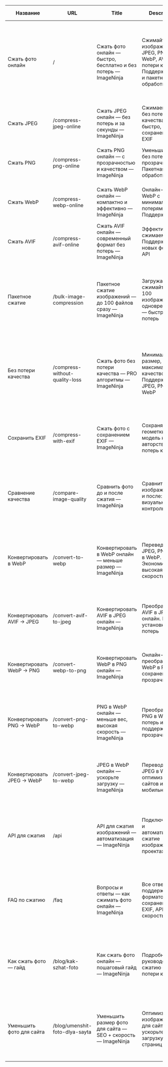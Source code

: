 | Название                   | URL                              | Title                                                           | Description                                                                                         | Ключевые запросы                                                    | Тип страницы | H1                                       | Подзаголовок                                                                                                                                          | Буллеты                                                       |
|----------------------------|----------------------------------|-----------------------------------------------------------------|-----------------------------------------------------------------------------------------------------|--------------------------------------------------------------------|--------------|------------------------------------------|-------------------------------------------------------------------------------------------------------------------------------------------------------|---------------------------------------------------------------|
| Сжать фото онлайн          | /                                | Сжать фото онлайн — быстро, бесплатно и без потерь — ImageNinja | Сжимайте изображения JPEG, PNG, WebP, AVIF без потери качества. Поддержка EXIF и пакетная обработка | сжать фото, уменьшить размер фото, фото онлайн, без потери качества | Главная      | Сжимайте изображения без потери качества | Быстрое и бесплатное сжатие изображений (JPEG, PNG, WebP, AVIF) без потерь качества. Просто перетащите файл, выберите параметры и скачайте результат! | ✅ Без регистрации  ✅ Пакетная обработка  ✅ Множество форматов |
| Сжать JPEG                 | /compress-jpeg-online          | Сжать JPEG онлайн — без потерь и за секунды — ImageNinja        | Сжимаем JPEG без потерь качества, быстро, с сохранением EXIF                                        | сжать jpeg, уменьшить jpeg, jpeg онлайн, без потерь                 | Формат       | Сжать JPEG изображение онлайн            | Быстрое сжатие JPEG без потери качества и с сохранением метаданных                                                                                    | ✅ Без потерь ✅ Сохранение EXIF ✅ Быстрая обработка            |
| Сжать PNG                  | /compress-png-online           | Сжать PNG онлайн — с прозрачностью и качеством — ImageNinja     | Уменьшите PNG без потери прозрачности. Пакетная обработка                                           | сжать png, уменьшить png, png прозрачность, png без потерь          | Формат       | Сжатие PNG без потерь                    | Поддержка прозрачности, высокая точность, пакетный режим                                                                                              | ✅ Прозрачность сохраняется ✅ Без потерь ✅ Пакетная загрузка   |
| Сжать WebP                 | /compress-webp-online          | Сжать WebP онлайн — компактно и эффективно — ImageNinja         | Онлайн-сжатие WebP с минимальными потерями. Поддержка API                                           | сжать webp, webp компрессор, webp онлайн, уменьшить webp            | Формат       | Сжатие WebP изображений онлайн           | Эффективное уменьшение WebP без потерь, поддержка API                                                                                                 | ✅ WebP поддержка ✅ Без потерь ✅ API доступ                    |
| Сжать AVIF                 | /compress-avif-online          | Сжать AVIF онлайн — современный формат без потерь — ImageNinja  | Эффективно сжимаем AVIF. Поддержка новых форматов, API                                              | сжать avif, avif компрессия, уменьшить avif                         | Формат       | Онлайн сжатие AVIF изображений           | Сжимаем AVIF с сохранением качества. Быстро и просто                                                                                                  | ✅ Поддержка AVIF ✅ Современные алгоритмы ✅ API                |
| Пакетное сжатие            | /bulk-image-compression        | Пакетное сжатие изображений — до 100 файлов сразу — ImageNinja  | Загружайте и сжимайте до 100 изображений одновременно — быстро и без потерь                         | пакетное сжатие, массовое сжатие фото, bulk compress                | Сервисная    | Пакетное сжатие изображений онлайн       | Загружайте до 100 изображений одновременно и сжимайте их быстро и без потерь качества. Экономьте время и усилия с помощью нашего удобного инструмента | ✅ До 100 файлов за раз ✅ Без потери качества ✅ Быстрая обработка |
| Без потери качества        | /compress-without-quality-loss | Сжать фото без потери качества — PRO алгоритмы — ImageNinja     | Минимальный размер, максимальное качество. Поддержка JPEG, PNG, WebP                                | без потери качества, lossless image compression, сжатие без потерь  | Сервисная    | Сжатие изображений без потери качества   | Используйте наши PRO алгоритмы для сжатия JPEG, PNG и WebP, сохраняя максимальное качество. Идеально для профессионалов и любителей                | ✅ PRO алгоритмы ✅ Поддержка JPEG, PNG, WebP ✅ Максимальное качество |
| Сохранить EXIF             | /compress-with-exif            | Сжать фото с сохранением EXIF — ImageNinja                      | Сохраняем геометки, модель камеры, авторство. Без потерь качества                                   | сжать с exif, сохранить exif, exif image compressor                 | Сервисная    | Сжатие изображений с сохранением EXIF    | Сохраняйте метаданные (геометки, модель камеры, авторство) при сжатии изображений. Полная поддержка EXIF                                          | ✅ Сохранение геометок ✅ Поддержка моделей камер ✅ Авторство сохраняется |
| Сравнение качества         | /compare-image-quality         | Сравнить фото до и после сжатия — ImageNinja                    | Сравните изображение до и после: визуальный контроль потерь                                         | сравнить фото, до и после сжатия, качество после сжатия             | Сервисная    | Сравнение качества до и после сжатия     | Визуально сравните оригинал и сжатую версию, чтобы убедиться в отсутствии потерь. Простой и эффективный контроль                                  | ✅ Визуальное сравнение ✅ Контроль качества ✅ Простота использования |
| Конвертировать в WebP      | /convert-to-webp               | Конвертировать в WebP онлайн — меньше размер — ImageNinja       | Переведите JPEG, PNG, AVIF в WebP. Экономия места, высокая скорость                                 | webp конвертер, jpg в webp, png в webp, avif в webp                 | Сервисная    | Конвертация изображений в WebP онлайн    | Преобразуйте JPEG, PNG и AVIF в WebP для уменьшения размера файлов и ускорения загрузки страниц. Поддержка всех популярных форматов             | ✅ Поддержка JPEG, PNG, AVIF ✅ Уменьшение размера ✅ Ускорение загрузки |
| Конвертировать AVIF → JPEG | /convert-avif-to-jpeg          | Конвертировать AVIF в JPEG онлайн — ImageNinja                  | Преобразуйте AVIF в JPEG онлайн. Без установки, без потерь                                          | avif в jpeg, avif to jpeg, конвертировать avif                      | Сервисная    | Конвертация AVIF в JPEG онлайн           | Быстро преобразуйте AVIF в JPEG без установки ПО. Сохранение качества гарантировано                                                          | ✅ Без установки ПО ✅ Сохранение качества ✅ Быстрая конвертация |
| Конвертировать WebP → PNG  | /convert-webp-to-png           | Конвертировать WebP в PNG онлайн — ImageNinja                   | Онлайн-преобразование WebP в PNG с сохранением прозрачности                                         | webp в png, webp to png, конвертировать webp                        | Сервисная    | Конвертация WebP в PNG онлайн            | Преобразуйте WebP в PNG с сохранением прозрачности и качества. Идеально для дизайнеров и разработчиков                                          | ✅ Сохранение прозрачности ✅ Высокое качество ✅ Подходит для дизайнеров |
| Конвертировать PNG → WebP  | /convert-png-to-webp           | PNG в WebP онлайн — меньше вес, высокая скорость — ImageNinja   | Преобразование PNG в WebP без потерь и с поддержкой прозрачности                                    | png в webp, png to webp, уменьшить png вес                          | Сервисная    | Конвертация PNG в WebP онлайн            | Уменьшите вес PNG, конвертируя их в WebP, сохраняя прозрачность и качество. Оптимизация для веб-проектов                                       | ✅ Уменьшение веса файлов ✅ Сохранение прозрачности ✅ Оптимизация для веба |
| Конвертировать JPEG → WebP | /convert-jpeg-to-webp          | JPEG в WebP онлайн — ускорьте загрузку — ImageNinja             | Переводите JPEG в WebP для оптимизации сайтов и мобильных                                           | jpeg в webp, jpeg to webp, webp конвертация                         | Сервисная    | Конвертация JPEG в WebP онлайн           | Переведите JPEG в WebP для ускорения загрузки сайтов и приложений. Простой и быстрый процесс                                                  | ✅ Ускорение загрузки ✅ Поддержка сайтов и приложений ✅ Простота использования |
| API для сжатия             | /api                           | API для сжатия изображений — автоматизация — ImageNinja         | Подключите API и автоматизируйте сжатие изображений в проектах                                      | image compression api, api сжатие, api без потерь                   | Сервисная    | API для сжатия изображений               | Автоматизируйте сжатие изображений в проектах с помощью мощного API. Поддержка всех форматов и высокая скорость                                 | ✅ Автоматизация процессов ✅ Поддержка всех форматов ✅ Высокая скорость |
| FAQ по сжатию              | /faq                           | Вопросы и ответы — как сжимать фото онлайн — ImageNinja         | Все ответы: поддержка форматов, сохранение EXIF, API, скорость                                      | faq image compression, как работает сжатие, поддержка               | FAQ          | Часто задаваемые вопросы о сжатии        | Ответы на вопросы о сжатии изображений, поддержке форматов, сохранении EXIF, использовании API и многом другом                                | ✅ Поддержка форматов ✅ Сохранение EXIF ✅ Использование API |
| Как сжать фото — гайд      | /blog/kak-szhat-foto           | Как сжать фото онлайн — пошаговый гайд — ImageNinja             | Подробное руководство по сжатию фото без потери качества                                            | как сжать фото, инструкция по сжатию, уменьшить размер              | Блог         | Пошаговое руководство по сжатию фото     | Узнайте, как легко сжать фото без потери качества с помощью нашего сервиса. Подробные инструкции для всех пользователей                         | ✅ Пошаговые инструкции ✅ Без потери качества ✅ Для всех пользователей |
| Уменьшить фото для сайта   | /blog/umenshit-foto-dlya-sayta | Уменьшить размер фото для сайта — SEO + скорость — ImageNinja   | Оптимизируйте изображения для сайтов и ускорьте загрузку страниц                                    | уменьшить фото для сайта, фото оптимизация, webp для сайта          | Блог         | Оптимизация изображений для веб-сайтов   | Уменьшите размер фото для улучшения SEO и ускорения загрузки страниц. Используйте WebP и другие форматы для эффективности                      | ✅ Улучшение SEO ✅ Ускорение загрузки ✅ Поддержка WebP |